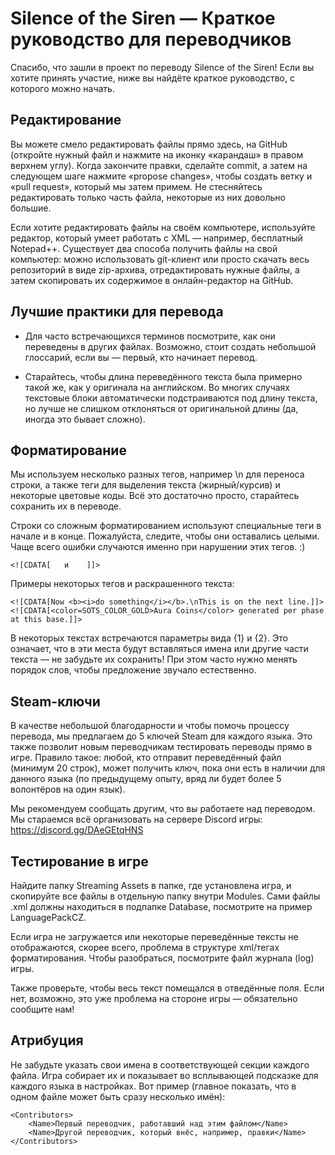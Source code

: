 <h1>Silence of the Siren — Краткое руководство для переводчиков</h1>

Спасибо, что зашли в проект по переводу Silence of the Siren! Если вы хотите принять участие, ниже вы найдёте краткое руководство, с которого можно начать.

<h2>Редактирование</h2>

Вы можете смело редактировать файлы прямо здесь, на GitHub (откройте нужный файл и нажмите на иконку «карандаш» в правом верхнем углу). 
Когда закончите правки, сделайте commit, а затем на следующем шаге нажмите «propose changes», чтобы создать ветку и «pull request», который мы затем примем. Не стесняйтесь редактировать только часть файла, некоторые из них довольно большие.

Если хотите редактировать файлы на своём компьютере, используйте редактор, который умеет работать с XML — например, бесплатный Notepad++. Существует два способа получить файлы на свой компьютер: можно использовать git-клиент или просто скачать весь репозиторий в виде zip-архива, отредактировать нужные файлы, а затем скопировать их содержимое в онлайн-редактор на GitHub.

<h2>Лучшие практики для перевода</h2>

- Для часто встречающихся терминов посмотрите, как они переведены в других файлах. Возможно, стоит создать небольшой глоссарий, если вы — первый, кто начинает перевод.

- Старайтесь, чтобы длина переведённого текста была примерно такой же, как у оригинала на английском. Во многих случаях текстовые блоки автоматически подстраиваются под длину текста, но лучше не слишком отклоняться от оригинальной длины (да, иногда это бывает сложно).

<h2>Форматирование</h2>
Мы используем несколько разных тегов, например \n для переноса строки, а также теги для выделения текста (жирный/курсив) и некоторые цветовые коды. Всё это достаточно просто, старайтесь сохранить их в переводе.

Строки со сложным форматированием используют специальные теги в начале и в конце. Пожалуйста, следите, чтобы они оставались целыми. Чаще всего ошибки случаются именно при нарушении этих тегов. :)

    <![CDATA[   и    ]]>

Примеры некоторых тегов и раскрашенного текста:

    <![CDATA[Now <b><i>do something</i></b>.\nThis is on the next line.]]>
    <![CDATA[<color=SOTS_COLOR_GOLD>Aura Coins</color> generated per phase at this base.]]>

В некоторых текстах встречаются параметры вида {1} и {2}. Это означает, что в эти места будут вставляться имена или другие части текста — не забудьте их сохранить! При этом часто нужно менять порядок слов, чтобы предложение звучало естественно.

<h2>Steam-ключи</h2>

В качестве небольшой благодарности и чтобы помочь процессу перевода, мы предлагаем до 5 ключей Steam для каждого языка. Это также позволит новым переводчикам тестировать переводы прямо в игре. 
Правило такое: любой, кто отправит переведённый файл (минимум 20 строк), может получить ключ, пока они есть в наличии для данного языка (по предыдущему опыту, вряд ли будет более 5 волонтёров на один язык).

Мы рекомендуем сообщать другим, что вы работаете над переводом. Мы стараемся всё организовать на сервере Discord игры: 
https://discord.gg/DAeGEtqHNS

<h2>Тестирование в игре</h2>

Найдите папку Streaming Assets в папке, где установлена игра, и скопируйте все файлы в отдельную папку внутри Modules. Сами файлы .xml должны находиться в подпапке Database, посмотрите на пример LanguagePackCZ.

Если игра не загружается или некоторые переведённые тексты не отображаются, скорее всего, проблема в структуре xml/тегах форматирования. Чтобы разобраться, посмотрите файл журнала (log) игры.

Также проверьте, чтобы весь текст помещался в отведённые поля. Если нет, возможно, это уже проблема на стороне игры — обязательно сообщите нам!

<h2>Атрибуция</h2>

Не забудьте указать свои имена в соответствующей секции каждого файла. Игра собирает их и показывает во всплывающей подсказке для каждого языка в настройках. 
Вот пример (главное показать, что в одном файле может быть сразу несколько имён):

    <Contributors>
        <Name>Первый переводчик, работавший над этим файлом</Name>
        <Name>Другой переводчик, который внёс, например, правки</Name>
    </Contributors>
